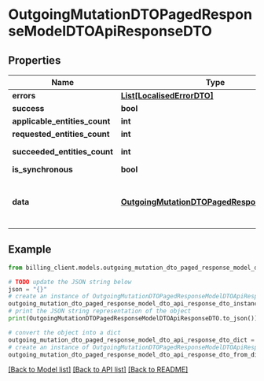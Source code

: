 # OutgoingMutationDTOPagedResponseModelDTOApiResponseDTO


## Properties

Name | Type | Description | Notes
------------ | ------------- | ------------- | -------------
**errors** | [**List[LocalisedErrorDTO]**](LocalisedErrorDTO.md) |  | [optional] 
**success** | **bool** |  | [optional] 
**applicable_entities_count** | **int** |  | [optional] 
**requested_entities_count** | **int** |  | [optional] 
**succeeded_entities_count** | **int** |  | [optional] [readonly] 
**is_synchronous** | **bool** |  | [optional] 
**data** | [**OutgoingMutationDTOPagedResponseModelDTO**](OutgoingMutationDTOPagedResponseModelDTO.md) | The updated entity in case of modifications or creation | [optional] 

## Example

```python
from billing_client.models.outgoing_mutation_dto_paged_response_model_dto_api_response_dto import OutgoingMutationDTOPagedResponseModelDTOApiResponseDTO

# TODO update the JSON string below
json = "{}"
# create an instance of OutgoingMutationDTOPagedResponseModelDTOApiResponseDTO from a JSON string
outgoing_mutation_dto_paged_response_model_dto_api_response_dto_instance = OutgoingMutationDTOPagedResponseModelDTOApiResponseDTO.from_json(json)
# print the JSON string representation of the object
print(OutgoingMutationDTOPagedResponseModelDTOApiResponseDTO.to_json())

# convert the object into a dict
outgoing_mutation_dto_paged_response_model_dto_api_response_dto_dict = outgoing_mutation_dto_paged_response_model_dto_api_response_dto_instance.to_dict()
# create an instance of OutgoingMutationDTOPagedResponseModelDTOApiResponseDTO from a dict
outgoing_mutation_dto_paged_response_model_dto_api_response_dto_from_dict = OutgoingMutationDTOPagedResponseModelDTOApiResponseDTO.from_dict(outgoing_mutation_dto_paged_response_model_dto_api_response_dto_dict)
```
[[Back to Model list]](../README.md#documentation-for-models) [[Back to API list]](../README.md#documentation-for-api-endpoints) [[Back to README]](../README.md)


